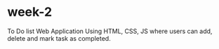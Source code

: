 # week-2
To Do list Web Application
Using HTML, CSS, JS where users can add, delete and mark task as completed.
